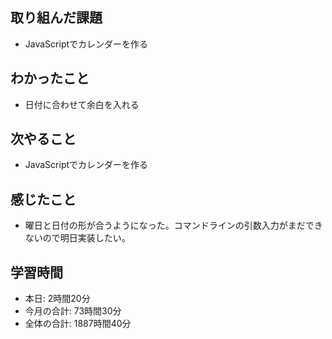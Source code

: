 ## 取り組んだ課題
- JavaScriptでカレンダーを作る
## わかったこと
- 日付に合わせて余白を入れる
## 次やること
- JavaScriptでカレンダーを作る
## 感じたこと
- 曜日と日付の形が合うようになった。コマンドラインの引数入力がまだできないので明日実装したい。
## 学習時間
- 本日: 2時間20分
- 今月の合計: 73時間30分
- 全体の合計: 1887時間40分
